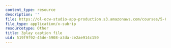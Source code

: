```yaml
---
content_type: resource
description: ''
file: https://ol-ocw-studio-app-production.s3.amazonaws.com/courses/5-61-physical-chemistry-fall-2017/519f9f9245de5908a3dace2ae914c150_6wbWEDAg3B0.vtt
file_type: application/x-subrip
resourcetype: Other
title: 3play caption file
uid: 519f9f92-45de-5908-a3da-ce2ae914c150
---
```

